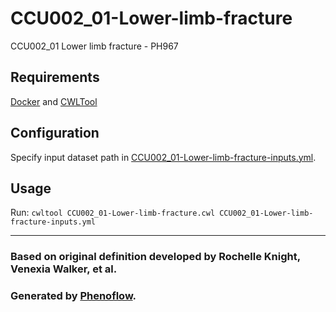 # CCU002_01-Lower-limb-fracture

CCU002_01 Lower limb fracture - PH967

## Requirements

[Docker](https://docs.docker.com/install/) and [CWLTool](https://github.com/common-workflow-language/cwltool#install)

## Configuration

Specify input dataset path in [CCU002_01-Lower-limb-fracture-inputs.yml](CCU002_01-Lower-limb-fracture-inputs.yml).

## Usage

Run: `cwltool CCU002_01-Lower-limb-fracture.cwl CCU002_01-Lower-limb-fracture-inputs.yml`

***

### Based on original definition developed by Rochelle Knight, Venexia Walker, et al.
### Generated by [Phenoflow](https://kclhi.org/phenoflow).
